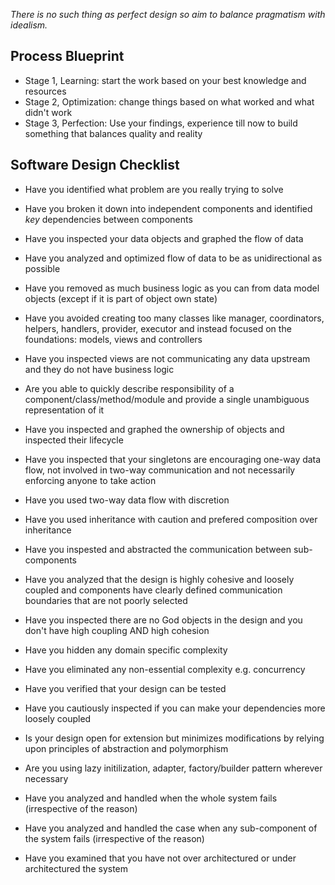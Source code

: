 *There is no such thing as perfect design so aim to balance pragmatism with idealism.*

## Process Blueprint 

- Stage 1, Learning: start the work based on your best knowledge and resources
- Stage 2, Optimization: change things based on what worked and what didn't work
- Stage 3, Perfection: Use your findings, experience till now to build something that balances quality and reality

## Software Design Checklist

- Have you identified what problem are you really trying to solve

- Have you broken it down into independent components and identified *key* dependencies between components 

- Have you inspected your data objects and graphed the flow of data

- Have you analyzed and optimized flow of data to be as unidirectional as possible

- Have you removed as much business logic as you can from data model objects (except if it is part of object own state)

- Have you avoided creating too many classes like manager, coordinators, helpers, handlers, provider, executor and instead focused on the foundations: models, views and controllers

- Have you inspected views are not communicating any data upstream and they do not have business logic

- Are you able to quickly describe responsibility of a component/class/method/module and provide a single unambiguous representation of it

- Have you inspected and graphed the ownership of objects and inspected their lifecycle

- Have you inspected that your singletons are encouraging one-way data flow, not involved in two-way communication and not necessarily enforcing anyone to take action

- Have you used two-way data flow with discretion

- Have you used inheritance with caution and prefered composition over inheritance

- Have you inspested and abstracted the communication between sub-components

- Have you analyzed that the design is highly cohesive and loosely coupled and components have clearly defined communication boundaries that are not poorly selected

- Have you inspected there are no God objects in the design and you don't have high coupling AND high cohesion

- Have you hidden any domain specific complexity 

- Have you eliminated any non-essential complexity e.g. concurrency

- Have you verified that your design can be tested

- Have you cautiously inspected if you can make your dependencies more loosely coupled

- Is your design open for extension but minimizes modifications by relying upon principles of abstraction and polymorphism

- Are you using lazy initilization, adapter, factory/builder pattern wherever necessary

- Have you analyzed and handled when the whole system fails (irrespective of the reason)

- Have you analyzed and handled the case when any sub-component of the system fails (irrespective of the reason)

- Have you examined that you have not over architectured or under architectured the system
